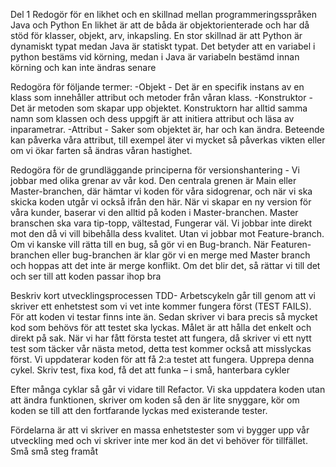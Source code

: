 Del 1
Redogör för en likhet och en skillnad mellan programmeringsspråken Java och Python 
En likhet är att de båda är objektorienterade och har då stöd för klasser, objekt, arv, inkapsling.
En stor skillnad är att Python är dynamiskt typat medan Java är statiskt typat.
Det betyder att en variabel i python bestäms vid körning, medan i Java är variabeln bestämd innan körning och kan inte ändras senare

Redogöra för följande termer:
-Objekt - Det är en specifik instans av en klass som innehåller attribut och metoder från våran klass. 
-Konstruktor - Det är metoden som skapar upp objektet. Konstruktorn har alltid samma namn som klassen och dess uppgift är att initiera attribut och läsa av inparametrar.
-Attribut - Saker som objektet är, har och kan ändra. Beteende kan påverka våra attribut, till exempel äter vi mycket så påverkas vikten eller om vi ökar farten så ändras våran hastighet.

Redogöra för de grundläggande principerna för versionshantering - Vi jobbar med olika grenar av vår kod. Den centrala grenen är Main eller Master-branchen, där hämtar vi koden för våra sidogrenar, och när vi ska skicka koden utgår vi också ifrån den här. När vi skapar en ny version för våra kunder, baserar vi den alltid på koden i Master-branchen.
Master branschen ska vara tip-topp, vältestad, Fungerar väl. Vi jobbar inte direkt mot den då vi vill bibehålla dess kvalitet. Utan vi jobbar mot Feature-branch. Om vi kanske vill rätta till en bug, så gör vi en Bug-branch.
När Featuren-branchen eller bug-branchen är klar gör vi en merge med Master branch och hoppas att det inte är merge konflikt. Om det blir det, så rättar vi till det och ser till att koden passar ihop bra

Beskriv kort utvecklingsprocessen TDD- Arbetscykeln går till genom att vi skriver ett enhetstest som vi vet inte kommer fungera först (TEST FAILS). För att koden vi testar finns inte än.
Sedan skriver vi bara precis så mycket kod som behövs för att testet ska lyckas. Målet är att hålla det enkelt och direkt på sak.
När vi har fått första testet att fungera, då skriver vi ett nytt test som täcker vår nästa metod, detta test kommer också att misslyckas först. Vi uppdaterar koden för att få 2:a testet att fungera.
Upprepa denna cykel. Skriv test, fixa kod, få det att funka – i små, hanterbara cykler

Efter många cyklar så går vi vidare till Refactor. Vi ska uppdatera koden utan att ändra funktionen, skriver om koden så den är lite snyggare, kör om koden se till att den fortfarande lyckas med existerande tester.

Fördelarna är att vi skriver en massa enhetstester som vi bygger upp vår utveckling med och vi skriver inte mer kod än det vi behöver för tillfället. Små små steg framåt
